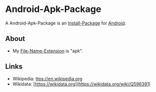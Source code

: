 # Android-Apk-Package

A Android-Apk-Package is an [Install-Package](9000177.md) for [Android](9100003.md).

## About

- My [File-Name-Extension](2000257.md) is "apk".

## Links

- Wikipedia: [ttps://en.wikipedia.org](https://en.wikipedia.org/wiki/Apk_(file_format))
- Wikidata: [https://wikidata.org](https://wikidata.org/wiki/Q596391)
